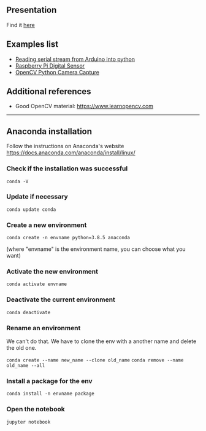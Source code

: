 ## Presentation

Find it [here](presentations/MRAC_HARDWARE_II_2021_D2.pdf)

## Examples list

- [Reading serial stream from Arduino into python](examples/python_serial.py)
- [Raspberry Pi Digital Sensor](examples/raspberrypi_digital_sensor.py)
- [OpenCV Python Camera Capture](examples/opencv_python_video_capture.py)

## Additional references

- Good OpenCV material: https://www.learnopencv.com

---

## Anaconda installation

Follow the instructions on Anaconda's website
https://docs.anaconda.com/anaconda/install/linux/


###  Check if the installation was successful

`conda -V`

### Update if necessary

`conda update conda`

### Create a new environment

`conda create -n envname python=3.8.5 anaconda`

(where "envname" is the environment name, you can choose what you want)

### Activate the new environment
`conda activate envname`

### Deactivate the current environment
`conda deactivate`

### Rename an environment

We can't do that. We have to clone the env with a another name and delete the old one.

`conda create --name new_name --clone old_name`
`conda remove --name old_name --all`

### Install a package for the env

`conda install -n envname package`

### Open the notebook

`jupyter notebook`

